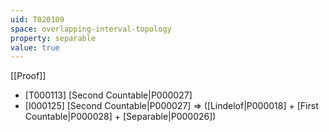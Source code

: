 ```yaml
---
uid: T020109
space: overlapping-interval-topology
property: separable
value: true
---
```

[[Proof]]

* [T000113] [Second Countable|P000027]
* [I000125] [Second Countable|P000027] => ([Lindelof|P000018] + [First Countable|P000028] + [Separable|P000026])

